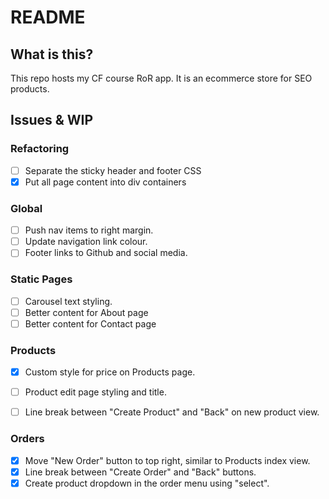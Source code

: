 # README

## What is this?

This repo hosts my CF course RoR app. It is an ecommerce store for SEO products.

## Issues & WIP

### Refactoring

- [ ] Separate the sticky header and footer CSS
- [x] Put all page content into div containers

### Global

- [ ] Push nav items to right margin.
- [ ] Update navigation link colour.
- [ ] Footer links to Github and social media.

### Static Pages

- [ ] Carousel text styling.
- [ ] Better content for About page
- [ ] Better content for Contact page

### Products

- [x] Custom style for price on Products page.
- [ ] Product edit page styling and title.
- [ ] Line break between "Create Product" and "Back" on new product view.


### Orders

- [x] Move "New Order" button to top right, similar to Products index view.
- [x] Line break between "Create Order" and "Back" buttons.
- [x] Create product dropdown in the order menu using "select".